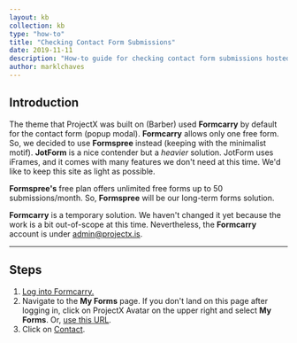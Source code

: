 ```yaml
---
layout: kb
collection: kb
type: "how-to"
title: "Checking Contact Form Submissions"
date: 2019-11-11
description: "How-to guide for checking contact form submissions hosted on Formcarry."
author: marklchaves
---
```


## Introduction

The theme that ProjectX was built on (Barber) used **Formcarry** by default for the contact form (popup modal). **Formcarry** allows only one free form. So, we decided to use **Formspree** instead (keeping with the minimalist motif). **JotForm** is a nice contender but a *heavier* solution. JotForm uses iFrames, and it comes with many features we don't need at this time. We'd like to keep this site as light as possible.

**Formspree's** free plan offers unlimited free forms up to 50 submissions/month. So, **Formspree** will be our long-term forms solution.

**Formcarry** is a temporary solution. We haven't changed it yet because the work is a bit out-of-scope at this time. Nevertheless, the **Formcarry** account is under admin@projectx.is.

---

## Steps

1. [Log into Formcarry.](https://formcarry.com/login)
2. Navigate to the **My Forms** page. If you don't land on this page after logging in, click on ProjectX Avatar on the upper right and select **My Forms**. Or, [use this URL](https://formcarry.com/profile/my-forms).
3. Click on [Contact](https://formcarry.com/profile/form/dk-s_YAU0WZ/submissions).